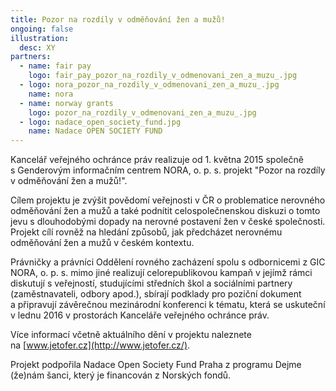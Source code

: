 ```yaml
---
title: Pozor na rozdíly v odměňování žen a mužů!
ongoing: false
illustration:
  desc: XY
partners:
  - name: fair pay
    logo: fair_pay_pozor_na_rozdily_v_odmenovani_zen_a_muzu_.jpg
  - logo: nora_pozor_na_rozdily_v_odmenovani_zen_a_muzu_.jpg
    name: nora
  - name: norway grants
    logo: pozor_na_rozdily_v_odmenovani_zen_a_muzu_.jpg
  - logo: nadace_open_society_fund.jpg
    name: Nadace OPEN SOCIETY FUND
---
```


Kancelář veřejného ochránce práv realizuje od 1. května 2015 společně s Genderovým informačním centrem NORA, o. p. s. projekt "Pozor na rozdíly v odměňování žen a mužů!".

Cílem projektu je zvýšit povědomí veřejnosti v ČR o problematice nerovného odměňování žen a mužů a také podnítit celospolečnenskou diskuzi o tomto jevu s dlouhodobými dopady na nerovné postavení žen v české společnosti. Projekt cílí rovněž na hledání způsobů, jak předcházet nerovnému odměňování žen a mužů v českém kontextu.

Právničky a právníci Oddělení rovného zacházení spolu s odbornicemi z GIC NORA, o. p. s. mimo jiné realizují celorepublikovou kampaň v jejímž rámci diskutují s veřejností, studujícími středních škol a sociálními partnery (zaměstnavateli, odbory apod.), sbírají podklady pro poziční dokument a připravují závěrečnou mezinárodní konferenci k tématu, která se uskuteční v lednu 2016 v prostorách Kanceláře veřejného ochránce práv.

Více informací včetně aktuálního dění v projektu naleznete na [www.jetofer.cz](http://www.jetofer.cz/).

Projekt podpořila Nadace Open Society Fund Praha z programu Dejme (že)nám šanci, který je financován z Norských fondů.
